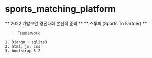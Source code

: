 # sports_matching_platform

** 2022 개발보안 경진대회 본선작 준비 **
** 스투파 (Sports To Partner) **

> Framework

```
1. Django + sqlite3
2. html, js, css
3. bootstrap 5.2
```
